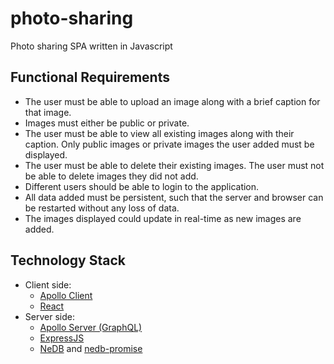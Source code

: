 # photo-sharing
Photo sharing SPA written in Javascript


## Functional Requirements

 - The user must be able to upload an image along with a brief caption for that image.
 - Images must either be public or private.
 - The user must be able to view all existing images along with their caption. Only public images or private images the user added must be displayed.
 - The user must be able to delete their existing images. The user must not be able to delete images they did not add.
 - Different users should be able to login to the application.
 - All data added must be persistent, such that the server and browser can be restarted without any loss of data.
 - The images displayed could update in real-time as new images are added.


## Technology Stack

 - Client side:
     - [Apollo Client][apollo-client]
     - [React][react]
 - Server side:
     - [Apollo Server (GraphQL)][apollo-server]
     - [ExpressJS][express]
     - [NeDB][nedb] and [nedb-promise][nedb-promise]

[apollo-client]:https://github.com/apollographql/apollo-client
[apollo-server]: https://github.com/apollographql/apollo-server
[express]: https://github.com/expressjs/express
[nedb]:https://github.com/louischatriot/nedb
[nedb-promise]: https://github.com/jrop/nedb-promise
[react]:https://github.com/facebook/react